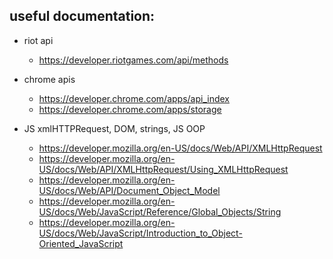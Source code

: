 ## useful documentation:
* riot api
	* https://developer.riotgames.com/api/methods
* chrome apis
	* https://developer.chrome.com/apps/api_index
	* https://developer.chrome.com/apps/storage

* JS xmlHTTPRequest, DOM, strings, JS OOP
	* https://developer.mozilla.org/en-US/docs/Web/API/XMLHttpRequest
	* https://developer.mozilla.org/en-US/docs/Web/API/XMLHttpRequest/Using_XMLHttpRequest
	* https://developer.mozilla.org/en-US/docs/Web/API/Document_Object_Model
	* https://developer.mozilla.org/en-US/docs/Web/JavaScript/Reference/Global_Objects/String 
	* https://developer.mozilla.org/en-US/docs/Web/JavaScript/Introduction_to_Object-Oriented_JavaScript